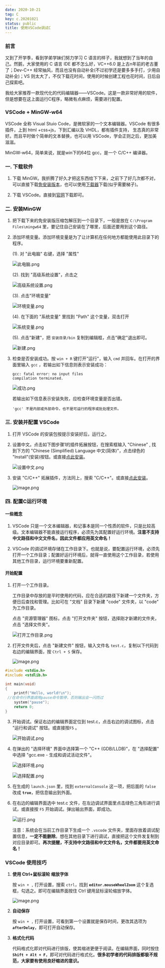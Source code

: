 ```yaml
---
date: 2020-10-21
tag: C
key: c.20201021
status: public
title: 使用VSCode调试C
---
```


### 前言

又到了开学季，看到学弟学妹们努力学习 C 语言的样子，我就想到了当年的自己。然鹅，大家使用的 C 语言 IDE 都不怎么好，VC++6.0 是上古n年前的老古董了；Dev-C++ 经常抽风，而且也没有自动补全(不过初学还是要多多手打，少用自动补全)；VS 则太大了，不仅下载花时间，使用的时候创建工程也花时间，日后自己探索吧。

我给大家推荐一款现代化的代码编辑器——VSCode。这是一款非常好用的软件，但是想要在这上面运行C程序，略微有点麻烦，需要进行配置。

### VSCode + MinGW-w64

VSCode 全称 Visual Stuio Code，是微软家的一个文本编辑器。VSCode 有很多插件，上到 html +css+js，下到汇编以及 VHDL，都有插件支持， 生态真的非常好。而且平时做个简单的文本替换，也可以用 VSCode，学会正则之后，更加美滋滋。

MinGW-w64，简单来说，就是win下的64位 gcc，是一个 C/C++ 编译器。

### 一. 下载软件

1. 下载 MinGW。我折腾了好久才把这东西给下下来，之前下了好几次都不对，可以直接下载[免安装版本](https://nchc.dl.sourceforge.net/project/mingw-w64/Toolchains%20targetting%20Win64/Personal%20Builds/mingw-builds/8.1.0/threads-win32/sjlj/x86_64-8.1.0-release-win32-sjlj-rt_v6-rev0.7z)，也可以使用[下载器](https://nchc.dl.sourceforge.net/project/mingw-w64/Toolchains%20targetting%20Win32/Personal%20Builds/mingw-builds/installer/mingw-w64-install.exe)下载(似乎需要梯子)。

2. 下载 VSCode。直接到[官网](https://code.visualstudio.com/Download)下载即可。

### 二. 安装MinGW

1. 把下载下来的免安装版压缩包解压到一个目录下，一般是放在 `C:\Program Files\mingw64` 里，要记住自己安装在了哪里，后面还要用到这个路径。

2. 添加环境变量。添加环境变量是为了让计算机在任何地方都能使用此目录下的程序。

   (1). 对 "此电脑" 右键，选择 "属性"

   ![此电脑.png](https://i.loli.net/2020/10/21/8gdUMZuzvJlGLwy.png)

   (2). 找到 "高级系统设置"，点击之

   ![高级系统设置.png](https://i.loli.net/2020/10/21/9VUgdQHcGMlRZju.png)

   (3). 点击"环境变量"

   ![环境变量.png](https://i.loli.net/2020/10/21/C5VyQtlkBILYWsv.png)

   (4). 在下面的 "系统变量" 里找到 "Path" 这个变量，双击打开

   ![系统变量.png](https://i.loli.net/2020/10/21/UPfIW3MGgxOqsYS.png)

   (5). 点击"新建"，把 `安装目录/bin` 复制到编辑框，点击"确定"退出即可。

   ![新建.png](https://i.loli.net/2020/10/21/7fOplvtjNqEGmxh.png)

3. 检查是否安装成功。按 `win + R` 键打开"运行"，输入 `cmd` 并回车。在打开的界面里输入 `gcc` ，若输出如下信息则表示安装成功：

   ```
   gcc: fatal error: no input files
   compilation terminated.
   ```

   ![成功.png](https://i.loli.net/2020/10/21/pcLmKRCPx9zl2TO.png)

   若输出如下信息表示安装失败，应检查环境变量是否出错。

   ```
   'gcc' 不是内部或外部命令，也不是可运行的程序或批处理文件。
   ```


### 三. 安装并配置 VSCode

1. 打开 VSCode 的安装包按提示安装好后，运行之。

2. 设置中文。点击如下图步骤1的插件拓展按钮，在搜索框输入 "Chinese" , 找到下方的 "Chinese (Simplified) Language 中文(简体)"，点击绿色的 "Install"(安装)按钮。或直接[点此安装](https://marketplace.visualstudio.com/items?itemName=MS-CEINTL.vscode-language-pack-zh-hans)。

   ![设置中文.png](https://i.loli.net/2020/10/21/SZaMsfqnD8P2WUk.png)

3. 安装 "C/C++" 拓展插件，方法同上，搜索 "C/C++"。或直接[点此安装](https://marketplace.visualstudio.com/items?itemName=ms-vscode.cpptools)。

   ![image.png](https://i.loli.net/2020/10/21/2C7bYvJwNu8GtSV.png)


### 四. 配置C运行环境

#### 一些概念

   1. VSCode 只是一个文本编辑器，和记事本是同一个性质的软件，只是比较高级。文本编辑器不能直接运行程序，必须先为其配置好运行环境。**注意不支持中文路径和中文文件名，因此文件都应用英文命名！**

   2. VSCode 的调试环境存储在工作目录下。也就是说，要配置运行环境，必须先打开一个工作目录；配置好运行环境后，就得一直使用这个工作目录，若使用其他工作目录，运行环境要重新配置。

#### 开始配置

   1. 打开一个工作目录。

      工作目录中存放的是平时使用的代码，应在合适的路径下新建一个文件夹，方便日后查找和管理。比如可在 "文档" 目录下新建 "code" 文件夹，以 "code" 为工作目录。

      点击 "资源管理器" 图标，点击 "打开文件夹" 按钮，选择刚才新建的文件夹，点击 "选择文件夹"。

      ![打开工作目录.png](https://i.loli.net/2020/10/21/RCNtlKk13eTXovi.png)

   2. 打开文件夹后，点击 "新建文件" 按钮，输入文件名 `test.c`，复制以下代码到右边的编辑界面，按 `Ctrl + S` 保存。

      ![image.png](https://i.loli.net/2020/10/21/1TRwJ7gqXKVChGr.png)

   ```C
   #include <stdio.h>
   #include <stdlib.h>

   int main(void)
   {
       printf("Hello, world!\n");
   	//在命令行界面调用pause命令暂停，否则输出会一闪而过
       system("pause");
       return 0;
   }
   ```

   3. 开始调试。保证右边的编辑界面定位到 test.c，点击右边的调试图标，点击 "运行和调试" 按钮。或直接按`F5` 。

      ![开始调试.png](https://i.loli.net/2020/10/21/a9h8nTcl2OWBZdP.png)

   4. 在弹出的 "选择环境" 界面中选择第一个 "C++ (GDB/LLDB)"，在 "选择配置" 中选择 "gcc.exe - 生成和调试活动文件"。

      ![选择环境.png](https://i.loli.net/2020/10/21/taA2yhESLRYxKqQ.png)

      ![选择配置.png](https://i.loli.net/2020/10/21/3KW15i7gVMAX6x2.png)

   5. 在生成的 `launch.json` 里，找到 `externalConsole` 这一项，把后面的 `false` 改成 **`true`**，把信息输出到外面。

   6. 在右边的编辑界面选中 test.c 文件，在左边调试界面里点击绿色三角形进行调试，或直接按 `F5` 开始调试。弹出输出界面，即成功。

      ![运行.png](https://i.loli.net/2020/10/21/wFQ9RyNTIM7uCce.png)

      注意：系统会在当前工作目录下生成一个 `.vscode` 文件夹，里面存放着调试配置信息，**一定不能删除**。想在其他目录下进行调试，直接把这个文件发复制到对应目录即可。**再次提醒，不支持中文路径和中文文件名，文件都要用英文命名！**

### VSCode 使用技巧

1. **使用 Ctrl+鼠标滚轮 缩放字体**

   按 `win + ,` 打开设置，搜索 `ctrl`，找到 **`editor.mouseWheelZoom`** 这个复选框，勾选之。即可在编辑界面按住 Ctrl 键用鼠标滚轮缩放字体。

   ![image.png](https://i.loli.net/2020/10/21/bJK2TjGDcwy7BWM.png)

2. **自动保存**

   按 `win + ,` 打开设置，可看到第一个设置就是保存时间，更改其选项为 **`afterDelay`**，即可打开自动保存。

3. **格式化代码**

   代码格式化即对代码进行排版，使其缩进更便于阅读。在编辑界面，同时按住 **`Shift + Alt + F`**，即可对代码进行格式化。**很多初学者的代码排版都极不规范，大家要有使用良好缩进的意识。**